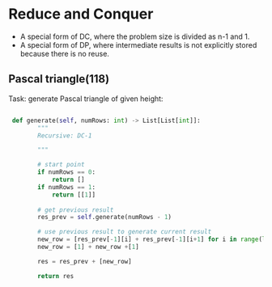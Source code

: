 # Reduce and Conquer
- A special form of DC, where the problem size is divided as n-1 and 1.
- A special form of DP, where intermediate results is not explicitly stored because there is no reuse.

## Pascal triangle(118)
Task: generate Pascal triangle of given height:

```python

 def generate(self, numRows: int) -> List[List[int]]:
        """
        Recursive: DC-1

        """

        # start point
        if numRows == 0:
            return []
        if numRows == 1:
            return [[1]]
        
        # get previous result
        res_prev = self.generate(numRows - 1)

        # use previous result to generate current result
        new_row = [res_prev[-1][i] + res_prev[-1][i+1] for i in range(len(res_prev[-1])-1)]
        new_row = [1] + new_row +[1]

        res = res_prev + [new_row]

        return res

```